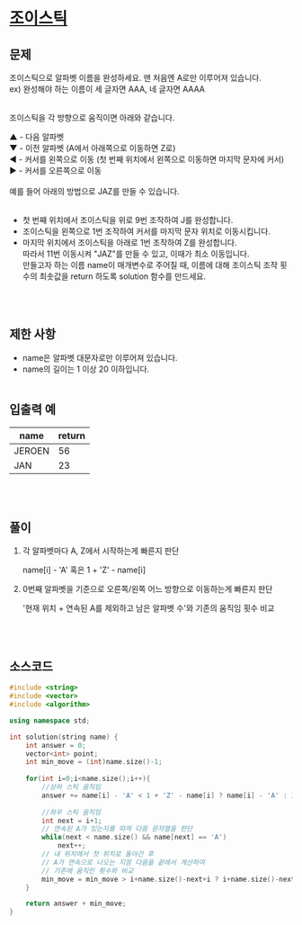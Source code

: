 # [조이스틱](https://programmers.co.kr/learn/courses/30/lessons/42860)
## 문제

조이스틱으로 알파벳 이름을 완성하세요. 맨 처음엔 A로만 이루어져 있습니다.<br>
ex) 완성해야 하는 이름이 세 글자면 AAA, 네 글자면 AAAA<br><br>

조이스틱을 각 방향으로 움직이면 아래와 같습니다.<br>

▲ - 다음 알파벳<br>
▼ - 이전 알파벳 (A에서 아래쪽으로 이동하면 Z로)<br>
◀ - 커서를 왼쪽으로 이동 (첫 번째 위치에서 왼쪽으로 이동하면 마지막 문자에 커서)<br>
▶ - 커서를 오른쪽으로 이동<br>
<br>
예를 들어 아래의 방법으로 JAZ를 만들 수 있습니다.<br><br>

- 첫 번째 위치에서 조이스틱을 위로 9번 조작하여 J를 완성합니다.<br>
- 조이스틱을 왼쪽으로 1번 조작하여 커서를 마지막 문자 위치로 이동시킵니다.<br>
- 마지막 위치에서 조이스틱을 아래로 1번 조작하여 Z를 완성합니다.<br>
따라서 11번 이동시켜 "JAZ"를 만들 수 있고, 이때가 최소 이동입니다.<br>
만들고자 하는 이름 name이 매개변수로 주어질 때, 이름에 대해 조이스틱 조작 횟수의 최솟값을 return 하도록 solution 함수를 만드세요.<br>

<br><br>

## 제한 사항
* name은 알파벳 대문자로만 이루어져 있습니다.
* name의 길이는 1 이상 20 이하입니다.
<br><br>

## 입출력 예
| name | return |
| ------- | --- |
| JEROEN | 56 |
| JAN | 23 |

<br><br>
## 풀이
1. 각 알파벳마다 A, Z에서 시작하는게 빠른지 판단<br>

	name[i] - 'A' 혹은 1 + 'Z' - name[i]


2. 0번째 알파벳을 기준으로 오른쪽/왼쪽 어느 방향으로 이동하는게 빠른지 판단<br>

	'현재 위치 + 연속된 A를 제외하고 남은 알파벳 수'와 기존의 움직임 횟수 비교

<br><br>
## 소스코드
```cpp
#include <string>
#include <vector>
#include <algorithm>

using namespace std;

int solution(string name) {
    int answer = 0;
    vector<int> point;
    int min_move = (int)name.size()-1;
    
    for(int i=0;i<name.size();i++){
        //상하 스틱 움직임
        answer += name[i] - 'A' < 1 + 'Z' - name[i] ? name[i] - 'A' : 1 + 'Z' - name[i];
        
        //좌우 스틱 움직임
        int next = i+1;
        // 연속된 A가 있는지를 따져 다음 문자열을 판단
        while(next < name.size() && name[next] == 'A')
            next++;
        // 내 위치에서 첫 위치로 돌아간 후
        // A가 연속으로 나오는 지점 다음을 끝에서 계산하여
        // 기존에 움직인 횟수와 비교
        min_move = min_move > i+name.size()-next+i ? i+name.size()-next+i : min_move;
    }

    return answer + min_move;
}
```
<br><br><br>
